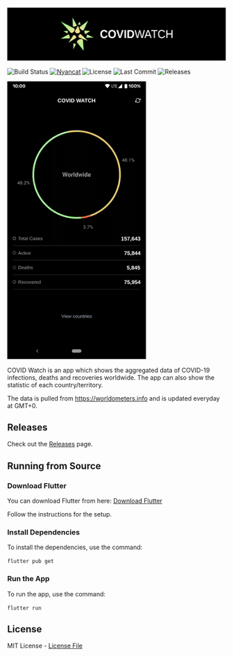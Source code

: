 ![icon](img/banner.png)

![Build Status](https://github.com/shyrwinsia/covid-watch/workflows/build/badge.svg) [![Nyancat](https://img.shields.io/badge/nyancat-approved-ff69b4.svg)](https://www.youtube.com/watch?v=QH2-TGUlwu4) ![License](https://img.shields.io/github/license/shyrwinsia/covid-watch) ![Last Commit](https://img.shields.io/github/last-commit/shyrwinsia/covid-watch) ![Releases](https://img.shields.io/github/v/release/shyrwinsia/covid-watch?include_prereleases)

![demo gif](img/demo.gif)

COVID Watch is an app which shows the aggregated data of COVID-19 infections, deaths and recoveries worldwide. The app can also show the statistic of each country/territory.

The data is pulled from https://worldometers.info and is updated everyday at GMT+0.

## Releases

Check out the [Releases](https://github.com/shyrwinsia/covid-watch/releases) page.

## Running from Source

### Download Flutter

You can download Flutter from here: [Download Flutter](https://flutter.dev/docs/get-started/install)

Follow the instructions for the setup.

### Install Dependencies

To install the dependencies, use the command:

`flutter pub get`

### Run the App

To run the app, use the command:

`flutter run`

## License

MIT License - [License File](LICENSE)
